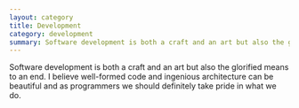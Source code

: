 ```yaml
---
layout: category
title: Development
category: development
summary: Software development is both a craft and an art but also the glorified means to an end.
---
```

Software development is both a craft and an art but also the glorified means to an end. I believe well-formed code and ingenious architecture can be beautiful and as programmers we should definitely take pride in what we do.

